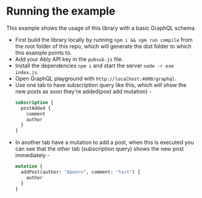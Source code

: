 # Running the example

This example shows the usage of this library with a basic GraphQL schema.

- First build the library locally by running `npm i && npm run compile` from the root folder of this repo, which will generate the dist folder to which this example points to.
- Add your Ably API key in the `pubsub.js` file.
- Install the dependencies `npm i` and start the server `node -r esm index.js`.
- Open GraphQL playground with `http://localhost:4000/graphql`.
- Use one tab to have subscription query like this, which will show the new posts as soon they're added(post add mutation) -
  ```graphql
  subscription {
    postAdded {
      comment
      author
    }
  }
  ```
- In another tab have a mutation to add a post, when this is executed you can see that the other tab (subscription query) shows the new post immediately -
  ```graphql
  mutation {
    addPost(author: "Apoorv", comment: "test") {
      author
    }
  }
  ```
